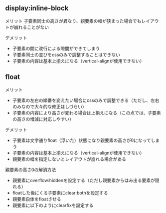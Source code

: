 ## display:inline-block 

メリット 子要素同士の高さが異なり、親要素の幅が狭まった場合でもレイアウトが崩れることがない

デメリット
- 子要素の間に改行による隙間ができてしまう
- 子要素同士の並びをcssのみで調整することはできない
- 子要素の内容は基本上揃えになる（vertical-alignが使用できない）

## float

メリット
- 子要素の左右の順番を変えたい場合にcssのみで調整できる（ただし、左右のみなので大々的な修正はしづらい）
- 子要素の内容により高さが変わる場合は上揃えになる（この点では、子要素の高さの増減に対応しやすい）

デメリット
- 子要素は文字通りfloat（浮いた）状態になり親要素の高さが0になってしまう
- 子要素の内容は基本上揃えになる（vertical-alignが使用できない）
- 親要素の幅を指定しないとレイアウトが崩れる場合がある

親要素の高さ0の解消方法

- 親要素にoverflow:hiddenを設定する（ただし親要素からはみ出る要素が隠れる）
- floatした後にくる子要素にclear:bothを設定する
- 親要素自体をfloatさせる
- 親要素に以下のようにclearfixを設定する



